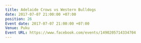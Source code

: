 ```yaml
---
title: Adelaide Crows vs Western Bulldogs
date: 2017-07-07 21:00:00 +07:00
position: 26
Event date: 2017-07-07 21:00:00 +07:00
Venue: Puku
Event URL: https://www.facebook.com/events/1490205714334704
---
```


